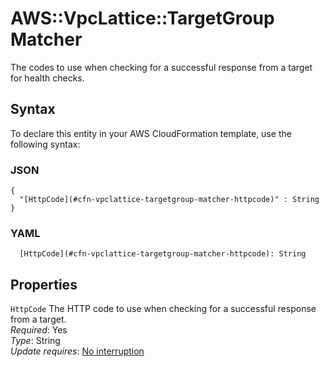 # AWS::VpcLattice::TargetGroup Matcher<a name="aws-properties-vpclattice-targetgroup-matcher"></a>

The codes to use when checking for a successful response from a target for health checks\.

## Syntax<a name="aws-properties-vpclattice-targetgroup-matcher-syntax"></a>

To declare this entity in your AWS CloudFormation template, use the following syntax:

### JSON<a name="aws-properties-vpclattice-targetgroup-matcher-syntax.json"></a>

```
{
  "[HttpCode](#cfn-vpclattice-targetgroup-matcher-httpcode)" : String
}
```

### YAML<a name="aws-properties-vpclattice-targetgroup-matcher-syntax.yaml"></a>

```
  [HttpCode](#cfn-vpclattice-targetgroup-matcher-httpcode): String
```

## Properties<a name="aws-properties-vpclattice-targetgroup-matcher-properties"></a>

`HttpCode`  <a name="cfn-vpclattice-targetgroup-matcher-httpcode"></a>
The HTTP code to use when checking for a successful response from a target\.  
*Required*: Yes  
*Type*: String  
*Update requires*: [No interruption](https://docs.aws.amazon.com/AWSCloudFormation/latest/UserGuide/using-cfn-updating-stacks-update-behaviors.html#update-no-interrupt)